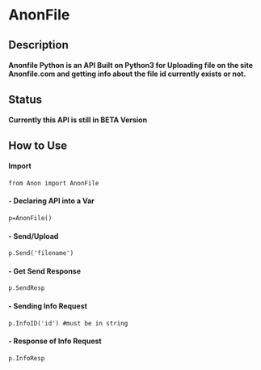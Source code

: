 # AnonFile
## Description 
#### Anonfile Python is an API Built on Python3 for Uploading file on the site Anonfile.com and getting info about the file id currently exists or not.
#### 

## Status 
#### Currently this API is still in BETA Version

## How to Use 

#### Import 
`from Anon import AnonFile`

#### - Declaring API into a Var
`p=AnonFile()`

#### - Send/Upload 
`p.Send('filename')`

#### - Get Send Response
`p.SendResp`

#### - Sending Info Request
`p.InfoID('id') #must be in string`

#### - Response of Info Request
`p.InfoResp`
